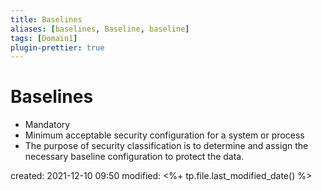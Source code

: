 ```yaml
---
title: Baselines
aliases: [baselines, Baseline, baseline]
tags: [Domain1]
plugin-prettier: true
---
```


# Baselines

- Mandatory
- Minimum acceptable security configuration for a system or process
- The purpose of security classification is to determine and assign the necessary baseline configuration to protect the data.

created: 2021-12-10 09:50
modified: <%+ tp.file.last_modified_date() %>